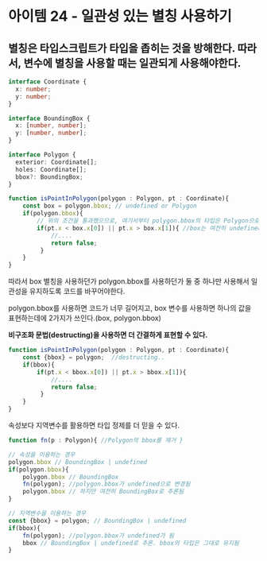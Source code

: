 # 아이템 24 - 일관성 있는 별칭 사용하기

## 별칭은 타입스크립트가 타입을 좁히는 것을 방해한다. 따라서, 변수에 별칭을 사용할 때는 일관되게 사용해야한다.

```typescript
interface Coordinate {
  x: number;
  y: number;
}

interface BoundingBox {
  x: [number, number];
  y: [number, number];
}

interface Polygon {
  exterior: Coordinate[];
  holes: Coordinate[];
  bbox?: BoundingBox;
}

function isPointInPolygon(polygon : Polygon, pt : Coordinate){
	const box = polygon.bbox; // undefined or Polygon 
    if(polygon.bbox){
    	// 위의 조건을 통과했으므로, 여기서부터 polygon.bbox의 타입은 Polygon으로 추론됨
        if(pt.x < box.x[0]) || pt.x > box.x[1]){ //box는 여전히 undefined로 추론될 수 있기에 오류 발생
        	//....
            return false;
         }
    }
}
```
따라서 box 별칭을 사용하던가 polygon.bbox를 사용하던가 둘 중 하나만 사용해서 일관성을 유지하도록 코드를 바꾸어야한다.

 

polygon.bbox를 사용하면 코드가 너무 길어지고, box 변수를 사용하면 하나의 값을 표현하는데에 2가지가 쓰인다.(box, polygon.bbox)

 

<b>비구조화 문법(destructing)을 사용하면 더 간결하게 표현할 수 있다.</b>

```typescript
function isPointInPolygon(polygon : Polygon, pt : Coordinate){
	const {bbox} = polygon;  //destructing..
    if(bbox){
        if(pt.x < bbox.x[0]) || pt.x > bbox.x[1]){ 
        	//....
            return false;
         }
    }
}
```
속성보다 지역변수를 활용하면 타입 정제를 더 믿을 수 있다.

```typescript
function fn(p : Polygon){ //Polygon의 bbox를 제거 }

// 속성을 이용하는 경우
polygon.bbox // BoundingBox | undefined
if(polygon.bbox){
	polygon.bbox // BoundingBox
    fn(polygon); //polygon.bbox가 undefined으로 변경됨
    polygon.bbox // 하지만 여전히 BoundingBox로 추론됨 
}

// 지역변수을 이용하는 경우
const {bbox} = polygon; // BoundingBox | undefined
if(bbox){
    fn(polygon); //polygon.bbox가 undefined가 됨
    bbox // BoundingBox | undefined로 추론. bbox의 타입은 그대로 유지됨
}
```